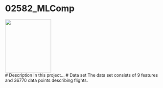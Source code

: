 # 02582_MLComp
<div>
<img src="https://user-images.githubusercontent.com/80641437/159114973-77077b5b-f5a5-438a-867a-13637489f602.png" width="150" height="175"/>
</div>
# Description
In this project...
# Data set
The data set consists of  9 features and 36770 data points describing flights. 
